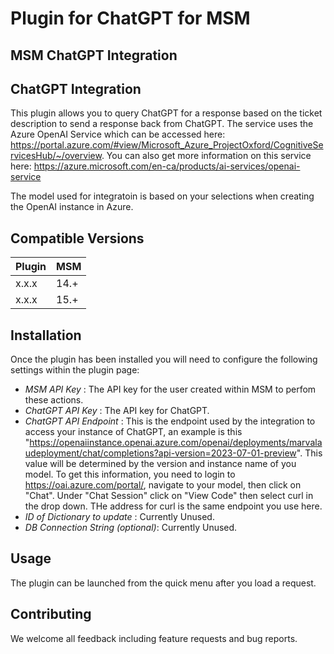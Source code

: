 
# Plugin for ChatGPT for MSM

## MSM ChatGPT Integration


## ChatGPT Integration 

This plugin allows you to query ChatGPT for a response based on the ticket description to send a response back from ChatGPT. The service uses the Azure OpenAI Service which can be accessed here: https://portal.azure.com/#view/Microsoft_Azure_ProjectOxford/CognitiveServicesHub/~/overview. You can also get more information on this service here: https://azure.microsoft.com/en-ca/products/ai-services/openai-service

The model used for integratoin is based on your selections when creating the OpenAI instance in Azure.

## Compatible Versions

| Plugin  | MSM         | 
|---------|-------------|
| x.x.x   | 14.+        |
| x.x.x   | 15.+        |

## Installation


Once the plugin has been installed you will need to configure the following settings within the plugin page:

+ *MSM API Key* : The API key for the user created within MSM to perfom these actions.
+ *ChatGPT API Key* : The API key for ChatGPT.
+ *ChatGPT API Endpoint* : This is the endpoint used by the integration to access your instance of ChatGPT, an example is this "https://openaiinstance.openai.azure.com/openai/deployments/marvalaudeployment/chat/completions?api-version=2023-07-01-preview". This value will be determined by the version and instance name of you model. To get this information, you need to login to https://oai.azure.com/portal/, navigate to your model, then click on "Chat". Under "Chat Session" click on "View Code" then select curl in the drop down. THe address for curl is the same endpoint you use here.
+ *ID of Dictionary to update* : Currently Unused.
+ *DB Connection String (optional)*: Currently Unused.

## Usage

The plugin can be launched from the quick menu after you load a request.

## Contributing

We welcome all feedback including feature requests and bug reports.
